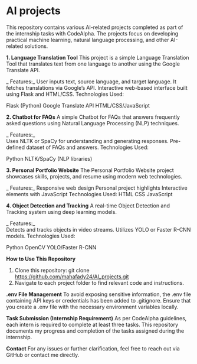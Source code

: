 # AI projects
This repository contains various AI-related projects completed as part of the internship tasks with CodeAlpha. The projects focus on developing practical machine learning, natural language processing, and other AI-related solutions.

**1. Language Translation Tool**
This project is a simple Language Translation Tool that translates text from one language to another using the Google Translate API.

_  Features:_
  User inputs text, source language, and target language.
  It fetches translations via Google’s API.
  Interactive web-based interface built using Flask and HTML/CSS.
  Technologies Used:
  
  Flask (Python)
  Google Translate API
  HTML/CSS/JavaScript
  
**2. Chatbot for FAQs**
A simple Chatbot for FAQs that answers frequently asked questions using Natural Language Processing (NLP) techniques.

_  Features:_  
  Uses NLTK or SpaCy for understanding and generating responses.
  Pre-defined dataset of FAQs and answers.
  Technologies Used:
  
  Python
  NLTK/SpaCy (NLP libraries)
  
**3. Personal Portfolio Website**
The Personal Portfolio Website project showcases skills, projects, and resume using modern web technologies.

_  Features:_
  Responsive web design
  Personal project highlights
  Interactive elements with JavaScript
  Technologies Used:
  HTML
  CSS
  JavaScript



**4. Object Detection and Tracking**
A real-time Object Detection and Tracking system using deep learning models.

_  Features:_  
  Detects and tracks objects in video streams.
  Utilizes YOLO or Faster R-CNN models.
  Technologies Used:
  
  Python
  OpenCV
  YOLO/Faster R-CNN

**How to Use This Repository**
1. Clone this repository:
    git clone https://github.com/mahafady24/AI_projects.git
2. Navigate to each project folder to find relevant code and instructions.

**.env File Management**
To avoid exposing sensitive information, the .env file containing API keys or credentials has been added to .gitignore. Ensure that you create a .env file with the necessary environment variables locally.


**Task Submission (Internship Requirement)**
As per CodeAlpha guidelines, each intern is required to complete at least three tasks. This repository documents my progress and completion of the tasks assigned during the internship.

**Contact**
For any issues or further clarification, feel free to reach out via GitHub or contact me directly.


